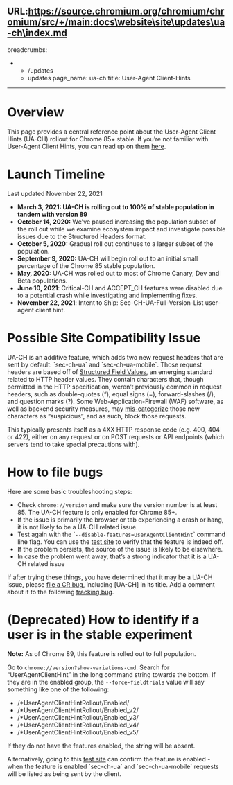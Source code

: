 URL:https://source.chromium.org/chromium/chromium/src/+/main:docs\website\site\updates\ua-ch\index.md
---
breadcrumbs:
- - /updates
  - updates
page_name: ua-ch
title: User-Agent Client-Hints
---

# **Overview**

This page provides a central reference point about the User-Agent Client Hints
(UA-CH) rollout for Chrome 85+ stable. If you’re not familiar with User-Agent
Client Hints, you can read up on them
[here](https://web.dev/user-agent-client-hints/).

# **Launch Timeline**

Last updated November 22, 2021

*   **March 3, 2021: UA-CH is rolling out to 100% of stable population
            in tandem with version 89**
*   **October 14, 2020:** We've paused increasing the population subset
            of the roll out while we examine ecosystem impact and investigate
            possible issues due to the Structured Headers format.
*   **October 5, 2020:** Gradual roll out continues to a larger subset
            of the population.
*   **September 9, 2020:** UA-CH will begin roll out to an initial small
            percentage of the Chrome 85 stable population.
*   **May, 2020:** UA-CH was rolled out to most of Chrome Canary, Dev
            and Beta populations.
*   **June 10, 2021**: Critical-CH and ACCEPT_CH features were disabled
            due to a potential crash while investigating and implementing fixes.
*   **November 22, 2021**: Intent to Ship: Sec-CH-UA-Full-Version-List
            user-agent client hint.

# **Possible Site Compatibility Issue**

UA-CH is an additive feature, which adds two new request headers that are sent
by default: \`sec-ch-ua\` and \`sec-ch-ua-mobile\`. Those request headers are
based off of [Structured Field
Values](https://httpwg.org/http-extensions/draft-ietf-httpbis-header-structure.html),
an emerging standard related to HTTP header values. They contain characters
that, though permitted in the HTTP specification, weren’t previously common in
request headers, such as double-quotes (“), equal signs (=), forward-slashes
(/), and question marks (?). Some Web-Application-Firewall (WAF) software, as
well as backend security measures, may
[mis-categorize](https://bugs.chromium.org/p/chromium/issues/detail?id=1091285)
those new characters as “suspicious”, and as such, block those requests.

This typically presents itself as a 4XX HTTP response code (e.g. 400, 404 or
422), either on any request or on POST requests or API endpoints (which servers
tend to take special precautions with).

# **How to file bugs**

Here are some basic troubleshooting steps:

*   Check `chrome://version` and make sure the version number is at
            least 85. The UA-CH feature is only enabled for Chrome 85+.
*   If the issue is primarily the browser or tab experiencing a crash or
            hang, it is not likely to be a UA-CH related issue.
*   Test again with the \``--disable-features=UserAgentClientHint`\`
            command line flag. You can use the [test
            site](https://user-agent-client-hints.glitch.me/) to verify that the
            feature is indeed off.
*   If the problem persists, the source of the issue is likely to be
            elsewhere.
*   In case the problem went away, that’s a strong indicator that it is
            a UA-CH related issue

If after trying these things, you have determined that it may be a UA-CH issue,
please [file a CR bug](https://crbug.com/new), including \[UA-CH\] in its title.
Add a comment about it to the following [tracking
bug](https://bugs.chromium.org/p/chromium/issues/detail?id=1091285).

# **(Deprecated) How to identify if a user is in the stable experiment**

**Note:** As of Chrome 89, this feature is rolled out to full population.

Go to `chrome://version?show-variations-cmd`. Search for “UserAgentClientHint”
in the long command string towards the bottom. If they are in the enabled group,
the `--force-fieldtrials` value will say something like one of the following:

*   /\*UserAgentClientHintRollout/Enabled/
*   /\*UserAgentClientHintRollout/Enabled_v2/
*   /\*UserAgentClientHintRollout/Enabled_v3/
*   /\*UserAgentClientHintRollout/Enabled_v4/
*   /\*UserAgentClientHintRollout/Enabled_v5/

If they do not have the features enabled, the string will be absent.

Alternatively, going to this [test
site](https://user-agent-client-hints.glitch.me/) can confirm the feature is
enabled - when the feature is enabled \`sec-ch-ua\` and \`sec-ch-ua-mobile\`
requests will be listed as being sent by the client.
